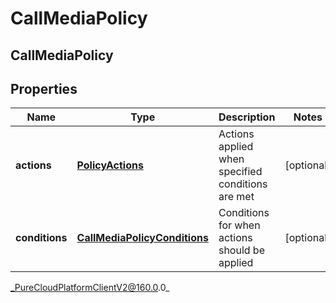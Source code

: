 # CallMediaPolicy

## CallMediaPolicy

## Properties

|Name | Type | Description | Notes|
|------------ | ------------- | ------------- | -------------|
| **actions** | [**PolicyActions**](PolicyActions) | Actions applied when specified conditions are met | [optional] |
| **conditions** | [**CallMediaPolicyConditions**](CallMediaPolicyConditions) | Conditions for when actions should be applied | [optional] |



_PureCloudPlatformClientV2@160.0.0_
